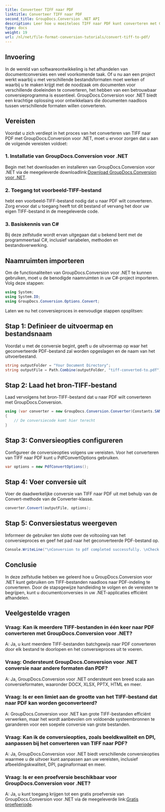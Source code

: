 ```yaml
---
title: Converteer TIFF naar PDF
linktitle: Converteer TIFF naar PDF
second_title: GroupDocs.Conversion .NET API
description: Leer hoe u moeiteloos TIFF naar PDF kunt converteren met GroupDocs.Conversion voor .NET. Eenvoudige, efficiënte en naadloze oplossing voor documentconversie.
type: docs
weight: 19
url: /nl/net/file-format-conversion-tutorials/convert-tiff-to-pdf/
---
```

## Invoering

In de wereld van softwareontwikkeling is het afhandelen van documentconversies een veel voorkomende taak. Of u nu aan een project werkt waarbij u met verschillende bestandsformaten moet werken of waarbij u te maken krijgt met de noodzaak om documenten voor verschillende doeleinden te converteren, het hebben van een betrouwbaar conversieprogramma is essentieel. GroupDocs.Conversion voor .NET biedt een krachtige oplossing voor ontwikkelaars die documenten naadloos tussen verschillende formaten willen converteren.

## Vereisten

Voordat u zich verdiept in het proces van het converteren van TIFF naar PDF met GroupDocs.Conversion voor .NET, moet u ervoor zorgen dat u aan de volgende vereisten voldoet:

### 1. Installatie van GroupDocs.Conversion voor .NET
 Begin met het downloaden en installeren van GroupDocs.Conversion voor .NET via de meegeleverde downloadlink:[Download GroupDocs.Conversion voor .NET](https://releases.groupdocs.com/conversion/net/).

### 2. Toegang tot voorbeeld-TIFF-bestand
hebt een voorbeeld-TIFF-bestand nodig dat u naar PDF wilt converteren. Zorg ervoor dat u toegang heeft tot dit bestand of vervang het door uw eigen TIFF-bestand in de meegeleverde code.

### 3. Basiskennis van C#
Bij deze zelfstudie wordt ervan uitgegaan dat u bekend bent met de programmeertaal C#, inclusief variabelen, methoden en bestandsverwerking.

## Naamruimten importeren

Om de functionaliteiten van GroupDocs.Conversion voor .NET te kunnen gebruiken, moet u de benodigde naamruimten in uw C#-project importeren. Volg deze stappen:

```csharp
using System;
using System.IO;
using GroupDocs.Conversion.Options.Convert;
```

Laten we nu het conversieproces in eenvoudige stappen opsplitsen:

## Stap 1: Definieer de uitvoermap en bestandsnaam

Voordat u met de conversie begint, geeft u de uitvoermap op waar het geconverteerde PDF-bestand zal worden opgeslagen en de naam van het uitvoerbestand.

```csharp
string outputFolder = "Your Document Directory";
string outputFile = Path.Combine(outputFolder, "tiff-converted-to.pdf");
```

## Stap 2: Laad het bron-TIFF-bestand

Laad vervolgens het bron-TIFF-bestand dat u naar PDF wilt converteren met GroupDocs.Conversion.

```csharp
using (var converter = new GroupDocs.Conversion.Converter(Constants.SAMPLE_TIFF))
{
    // De conversiecode komt hier terecht
}
```

## Stap 3: Conversieopties configureren

Configureer de conversieopties volgens uw vereisten. Voor het converteren van TIFF naar PDF kunt u PdfConvertOptions gebruiken.

```csharp
var options = new PdfConvertOptions();
```

## Stap 4: Voer conversie uit

Voer de daadwerkelijke conversie van TIFF naar PDF uit met behulp van de Convert-methode van de Converter-klasse.

```csharp
converter.Convert(outputFile, options);
```

## Stap 5: Conversiestatus weergeven

Informeer de gebruiker ten slotte over de voltooiing van het conversieproces en geef het pad naar het geconverteerde PDF-bestand op.

```csharp
Console.WriteLine("\nConversion to pdf completed successfully. \nCheck output in {0}", outputFolder);
```

## Conclusie

In deze zelfstudie hebben we geleerd hoe u GroupDocs.Conversion voor .NET kunt gebruiken om TIFF-bestanden naadloos naar PDF-indeling te converteren. Door de stapsgewijze handleiding te volgen en de vereisten te begrijpen, kunt u documentconversies in uw .NET-applicaties efficiënt afhandelen.

## Veelgestelde vragen

### Vraag: Kan ik meerdere TIFF-bestanden in één keer naar PDF converteren met GroupDocs.Conversion voor .NET?

A: Ja, u kunt meerdere TIFF-bestanden batchgewijs naar PDF converteren door elk bestand te doorlopen en het conversieproces uit te voeren.

### Vraag: Ondersteunt GroupDocs.Conversion voor .NET conversie naar andere formaten dan PDF?

A: Ja, GroupDocs.Conversion voor .NET ondersteunt een breed scala aan conversieformaten, waaronder DOCX, XLSX, PPTX, HTML en meer.

### Vraag: Is er een limiet aan de grootte van het TIFF-bestand dat naar PDF kan worden geconverteerd?

A: GroupDocs.Conversion voor .NET kan grote TIFF-bestanden efficiënt verwerken, maar het wordt aanbevolen om voldoende systeembronnen te garanderen voor een soepele conversie van grote bestanden.

### Vraag: Kan ik de conversieopties, zoals beeldkwaliteit en DPI, aanpassen bij het converteren van TIFF naar PDF?

A: Ja, GroupDocs.Conversion voor .NET biedt verschillende conversieopties waarmee u de uitvoer kunt aanpassen aan uw vereisten, inclusief afbeeldingskwaliteit, DPI, paginaformaat en meer.

### Vraag: Is er een proefversie beschikbaar voor GroupDocs.Conversion voor .NET?

 A: Ja, u kunt toegang krijgen tot een gratis proefversie van GroupDocs.Conversion voor .NET via de meegeleverde link:[Gratis proefperiode](https://releases.groupdocs.com/).